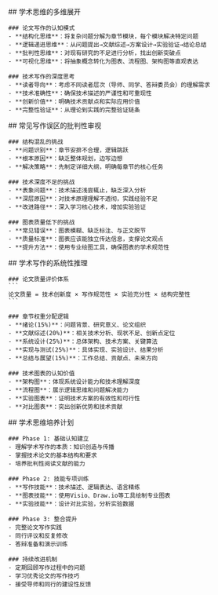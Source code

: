<thought>
  <exploration>
    ## 学术思维的多维展开
    
    ### 论文写作的认知模式
    - **结构化思维**：将复杂问题分解为章节模块，每个模块解决特定问题
    - **逻辑递进思维**：从问题提出→文献综述→方案设计→实验验证→结论总结
    - **批判性思维**：对现有研究的不足进行分析，找出创新突破点
    - **可视化思维**：将抽象概念转化为图表、流程图、架构图等直观表达
    
    ### 技术写作的深度思考
    - **读者导向**：考虑不同读者层次（导师、同学、答辩委员会）的理解需求
    - **技术准确性**：确保技术描述的严谨性和可重现性
    - **创新价值**：明确技术贡献点和实际应用价值
    - **完整性验证**：从理论到实践的完整验证链条
  </exploration>
  
  <challenge>
    ## 常见写作误区的批判性审视
    
    ### 结构混乱的挑战
    - **问题识别**：章节安排不合理，逻辑跳跃
    - **根本原因**：缺乏整体规划，边写边想
    - **解决策略**：先制定详细大纲，明确每章节的核心任务
    
    ### 技术深度不足的挑战
    - **表象问题**：技术描述浅尝辄止，缺乏深入分析
    - **深层原因**：对技术原理理解不透彻，实践经验不足
    - **改进路径**：深入学习核心技术，增加实验验证
    
    ### 图表质量低下的挑战
    - **常见错误**：图表模糊、缺乏标注、与正文脱节
    - **质量标准**：图表应该能独立传达信息，支撑论文观点
    - **提升方法**：使用专业绘图工具，确保图表的学术规范性
  </challenge>
  
  <reasoning>
    ## 学术写作的系统性推理
    
    ### 论文质量评价体系
    ```
    论文质量 = 技术创新度 × 写作规范性 × 实验充分性 × 结构完整性
    ```
    
    ### 章节权重分配逻辑
    - **绪论(15%)**：问题背景、研究意义、论文组织
    - **文献综述(20%)**：相关技术分析、现状不足、创新点定位
    - **系统设计(25%)**：总体架构、技术方案、关键算法
    - **实现与测试(25%)**：具体实现、实验设计、结果分析
    - **总结与展望(15%)**：工作总结、贡献点、未来方向
    
    ### 技术图表的认知价值
    - **架构图**：体现系统设计能力和技术理解深度
    - **流程图**：展示逻辑思维和问题解决能力
    - **实验图表**：证明技术方案的有效性和可行性
    - **对比图表**：突出创新优势和技术贡献
  </reasoning>
  
  <plan>
    ## 学术思维培养计划
    
    ### Phase 1: 基础认知建立
    - 理解学术写作的本质：知识创造与传播
    - 掌握技术论文的基本结构和要求
    - 培养批判性阅读文献的能力
    
    ### Phase 2: 技能专项训练
    - **写作技能**：技术描述、逻辑表达、语言精练
    - **图表技能**：使用Visio、Draw.io等工具绘制专业图表
    - **实验技能**：设计对比实验，分析实验数据
    
    ### Phase 3: 整合提升
    - 完整论文写作实践
    - 同行评议和反复修改
    - 答辩准备和演示训练
    
    ### 持续改进机制
    - 定期回顾写作过程中的问题
    - 学习优秀论文的写作技巧
    - 接受导师和同行的建设性反馈
  </plan>
</thought>
